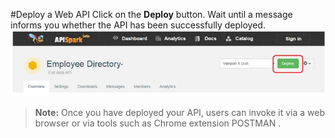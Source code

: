 #Deploy a Web API
Click on the **Deploy** button. Wait until a message informs you whether the API has been successfully deployed.
![Deploy](images/01.jpg "Deploy")

> **Note:** Once you have deployed your API, users can invoke it via a web browser or via tools such as Chrome extension POSTMAN .
